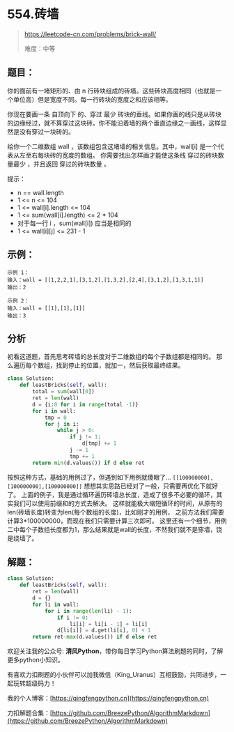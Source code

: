 # 554.砖墙
> https://leetcode-cn.com/problems/brick-wall/
>
> 难度：中等

## 题目：

你的面前有一堵矩形的、由 n 行砖块组成的砖墙。这些砖块高度相同（也就是一个单位高）但是宽度不同。每一行砖块的宽度之和应该相等。

你现在要画一条 自顶向下 的、穿过 最少 砖块的垂线。如果你画的线只是从砖块的边缘经过，就不算穿过这块砖。你不能沿着墙的两个垂直边缘之一画线，这样显然是没有穿过一块砖的。

给你一个二维数组 wall ，该数组包含这堵墙的相关信息。其中，wall[i] 是一个代表从左至右每块砖的宽度的数组。
你需要找出怎样画才能使这条线 穿过的砖块数量最少 ，并且返回 穿过的砖块数量 。

提示：
- n == wall.length
- 1 <= n <= 104
- 1 <= wall[i].length <= 104
- 1 <= sum(wall[i].length) <= 2 * 104
- 对于每一行 i ，sum(wall[i]) 应当是相同的
- 1 <= wall[i][j] <= 231 - 1

## 示例：

```
示例 1：
输入：wall = [[1,2,2,1],[3,1,2],[1,3,2],[2,4],[3,1,2],[1,3,1,1]]
输出：2

示例 2：
输入：wall = [[1],[1],[1]]
输出：3
```

## 分析

初看这道题，首先思考砖墙的总长度对于二维数组的每个子数组都是相同的。
那么遍历每个数组，找到停止的位置，就加一，然后获取最终结果。
```python
class Solution:
    def leastBricks(self, wall):
        total = sum(wall[0])
        ret = len(wall)
        d = {i:0 for i in range(total -1)}
        for i in wall:
            tmp = 0
            for j in i:
                while j > 0:
                    if j != 1:
                        d[tmp] += 1
                    j -= 1    
                    tmp += 1
        return min(d.values()) if d else ret
```
按照这种方式，基础的用例过了，但遇到如下用例就傻眼了...
`[[100000000],[100000000],[100000000]]`
想想其实思路已经对了一般，只需要再优化下就好了。
上面的例子，我是通过循环遍历砖墙总长度，造成了很多不必要的循环，其实我们可以使用前缀和的方式去解决。
这样就能极大缩短循环的时间，从原有的len(砖墙长度)转变为len(每个数组的长度)，比如刚才的用例，
之前方法我们需要计算3*100000000，而现在我们只需要计算三次即可。
这里还有一个细节，用例二中每个子数组长度都为1，那么结果就是wall的长度，不然我们就不是穿墙，饶是绕墙了。

## 解题：

```python
class Solution:
    def leastBricks(self, wall):
        ret = len(wall)
        d = {}
        for li in wall:
            for i in range(len(li) - 1):
                if i != 0:
                    li[i] = li[i - 1] + li[i]
                d[li[i]] = d.get(li[i], 0) + 1
        return ret-max(d.values()) if d else ret
```

欢迎关注我的公众号: **清风Python**，带你每日学习Python算法刷题的同时，了解更多python小知识。

有喜欢力扣刷题的小伙伴可以加我微信（King_Uranus）互相鼓励，共同进步，一起玩转超级码力！

我的个人博客：[https://qingfengpython.cn](https://qingfengpython.cn)

力扣解题合集：[https://github.com/BreezePython/AlgorithmMarkdown](https://github.com/BreezePython/AlgorithmMarkdown)
